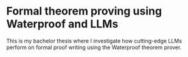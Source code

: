 # Formal theorem proving using Waterproof and LLMs
This is my bachelor thesis where I investigate how cutting-edge LLMs perform on formal proof writing using the Waterproof theorem prover.
